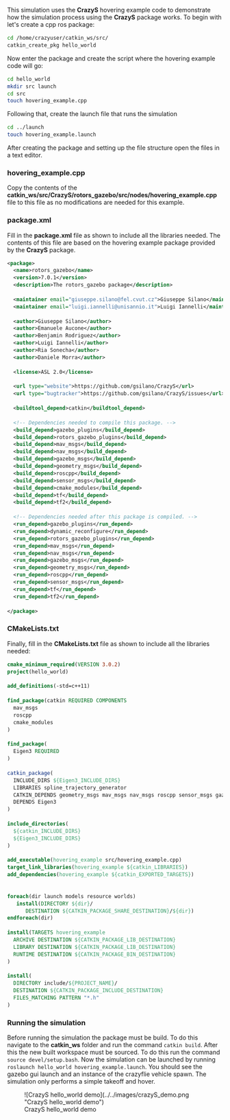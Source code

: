 
This simulation uses the **CrazyS** hovering example code to demonstrate how the simulation process using the **CrazyS** package works. To begin with let's create a cpp ros package:

```bash
cd /home/crazyuser/catkin_ws/src/
catkin_create_pkg hello_world
```

Now enter the package and create the script where the hovering example code will go:

```bash
cd hello_world
mkdir src launch
cd src
touch hovering_example.cpp
```

Following that, create the launch file that runs the simulation

```bash
cd ../launch
touch hovering_example.launch
```

After creating the package and setting up the file structure open the files in a text editor.

### hovering_example.cpp

Copy the contents of the **catkin_ws/src/CrazyS/rotors_gazebo/src/nodes/hovering_example.cpp** file to this file as no modifications are needed for this example.

### package.xml

Fill in the **package.xml** file as shown to include all the libraries needed. The contents of this file are based on the hovering example package provided by the **CrazyS** package.

```xml
<package>
  <name>rotors_gazebo</name>
  <version>7.0.1</version>
  <description>The rotors_gazebo package</description>

  <maintainer email="giuseppe.silano@fel.cvut.cz">Giuseppe Silano</maintainer>
  <maintainer email="luigi.iannelli@unisannio.it">Luigi Iannelli</maintainer>

  <author>Giuseppe Silano</author>
  <author>Emanuele Aucone</author>
  <author>Benjamin Rodriguez</author>
  <author>Luigi Iannelli</author>
  <author>Ria Sonecha</author>
  <author>Daniele Morra</author>

  <license>ASL 2.0</license>

  <url type="website">https://github.com/gsilano/CrazyS</url>
  <url type="bugtracker">https://github.com/gsilano/CrazyS/issues</url>

  <buildtool_depend>catkin</buildtool_depend>

  <!-- Dependencies needed to compile this package. -->
  <build_depend>gazebo_plugins</build_depend>
  <build_depend>rotors_gazebo_plugins</build_depend>
  <build_depend>mav_msgs</build_depend>
  <build_depend>nav_msgs</build_depend>
  <build_depend>gazebo_msgs</build_depend>
  <build_depend>geometry_msgs</build_depend>
  <build_depend>roscpp</build_depend>
  <build_depend>sensor_msgs</build_depend>
  <build_depend>cmake_modules</build_depend>
  <build_depend>tf</build_depend>
  <build_depend>tf2</build_depend>

  <!-- Dependencies needed after this package is compiled. -->
  <run_depend>gazebo_plugins</run_depend>
  <run_depend>dynamic_reconfigure</run_depend>
  <run_depend>rotors_gazebo_plugins</run_depend>
  <run_depend>mav_msgs</run_depend>
  <run_depend>nav_msgs</run_depend>
  <run_depend>gazebo_msgs</run_depend>
  <run_depend>geometry_msgs</run_depend>
  <run_depend>roscpp</run_depend>
  <run_depend>sensor_msgs</run_depend>
  <run_depend>tf</run_depend>
  <run_depend>tf2</run_depend>

</package>
```

### CMakeLists.txt

Finally, fill in the **CMakeLists.txt** file as shown to include all the libraries needed:

```cmake
cmake_minimum_required(VERSION 3.0.2)
project(hello_world)

add_definitions(-std=c++11)

find_package(catkin REQUIRED COMPONENTS
  mav_msgs
  roscpp
  cmake_modules
)

find_package(
  Eigen3 REQUIRED
)

catkin_package(
  INCLUDE_DIRS ${Eigen3_INCLUDE_DIRS}
  LIBRARIES spline_trajectory_generator
  CATKIN_DEPENDS geometry_msgs mav_msgs nav_msgs roscpp sensor_msgs gazebo_msgs
  DEPENDS Eigen3
)

include_directories(
  ${catkin_INCLUDE_DIRS}
  ${Eigen3_INCLUDE_DIRS}
)

add_executable(hovering_example src/hovering_example.cpp)
target_link_libraries(hovering_example ${catkin_LIBRARIES})
add_dependencies(hovering_example ${catkin_EXPORTED_TARGETS})


foreach(dir launch models resource worlds)
   install(DIRECTORY ${dir}/
      DESTINATION ${CATKIN_PACKAGE_SHARE_DESTINATION}/${dir})
endforeach(dir)

install(TARGETS hovering_example
  ARCHIVE DESTINATION ${CATKIN_PACKAGE_LIB_DESTINATION}
  LIBRARY DESTINATION ${CATKIN_PACKAGE_LIB_DESTINATION}
  RUNTIME DESTINATION ${CATKIN_PACKAGE_BIN_DESTINATION}
)

install(
  DIRECTORY include/${PROJECT_NAME}/
  DESTINATION ${CATKIN_PACKAGE_INCLUDE_DESTINATION}
  FILES_MATCHING PATTERN "*.h"
)
```

### Running the simulation

Before running the simulation the package must be build. To do this navigate to the **catkin_ws** folder and run the command ```catkin build```. After this the new built workspace must be sourced. To do this run the command ```source devel/setup.bash```. Now the simulation can be launched by running ```roslaunch hello_world hovering_example.launch```. You should see the gazebo gui launch and an instance of the crazyflie vehicle spawn. The simulation only performs a simple takeoff and hover.

<figure markdown>
  ![CrazyS hello_world demo](../../images/crazyS_demo.png "CrazyS hello_world demo")
  <figcaption>CrazyS hello_world demo</figcaption>
</figure>